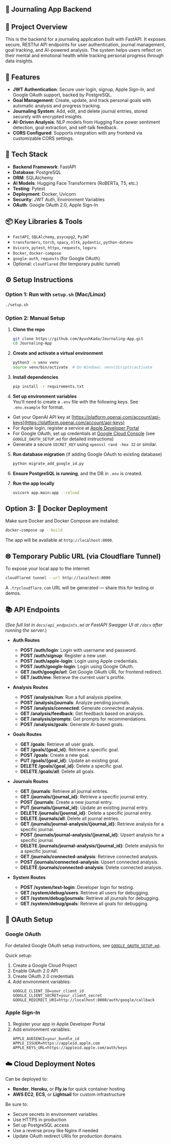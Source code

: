 ## 📓 Journaling App Backend

## 🚀 Project Overview  
This is the backend for a journaling application built with FastAPI. It exposes secure, RESTful API endpoints for user authentication, journal management, goal tracking, and AI-powered analysis. The system helps users reflect on their mental and emotional health while tracking personal progress through data insights.

## 🔑 Features  
- **JWT Authentication**: Secure user login, signup, Apple Sign-In, and Google OAuth support, backed by PostgreSQL.  
- **Goal Management**: Create, update, and track personal goals with automatic analysis and progress tracking.  
- **Journaling System**: Add, edit, and delete journal entries, stored securely with encrypted insights.  
- **AI-Driven Analysis**: NLP models from Hugging Face power sentiment detection, goal extraction, and self-talk feedback.  
- **CORS Configured**: Supports integration with any frontend via customizable CORS settings.

## 🧰 Tech Stack  
- **Backend Framework**: FastAPI  
- **Database**: PostgreSQL  
- **ORM**: SQLAlchemy  
- **AI Models**: Hugging Face Transformers (RoBERTa, T5, etc.)  
- **Testing**: Pytest  
- **Deployment**: Docker, Uvicorn  
- **Security**: JWT Auth, Environment Variables
- **OAuth**: Google OAuth 2.0, Apple Sign-In

## 📦 Key Libraries & Tools  
- `FastAPI`, `SQLAlchemy`, `psycopg2`, `PyJWT`  
- `transformers`, `torch`, `spacy`, `nltk`, `pydantic`, `python-dotenv`  
- `Uvicorn`, `pytest`, `httpx`, `requests`, `loguru`  
- `Docker`, `docker-compose`  
- `google-auth`, `requests` (for Google OAuth)
- Optional: `cloudflared` (for temporary public tunnel)

## ⚙️ Setup Instructions

### Option 1: Run with `setup.sh` (Mac/Linux)
```bash
./setup.sh
```

### Option 2: Manual Setup
1. **Clone the repo**  
   ```bash
   git clone https://github.com/AyushKada/Journaling-App.git
   cd Journaling-App
   ```

2. **Create and activate a virtual environment**  
   ```bash
   python3 -m venv venv  
   source venv/bin/activate  # On Windows: venv\Scripts\activate
   ```

3. **Install dependencies**  
   ```bash
   pip install -r requirements.txt
   ```

4. **Set up environment variables**  
  You'll need to create a `.env` file with the following keys. See `.env.example` for format.

- Get your OpenAI API key at [https://platform.openai.com/account/api-keys](https://platform.openai.com/account/api-keys)
- For Apple login, register a service at [Apple Developer Portal](https://developer.apple.com/account/resources/identifiers/)
- For Google OAuth, set up credentials at [Google Cloud Console](https://console.cloud.google.com/) (see `GOOGLE_OAUTH_SETUP.md` for detailed instructions)
- Generate a secure `SECRET_KEY` using `openssl rand -hex 32` or similar.

5. **Run database migration** (if adding Google OAuth to existing database)
   ```bash
   python migrate_add_google_id.py
   ```

6. **Ensure PostgreSQL is running**, and the DB in `.env` is created.

7. **Run the app locally**  
   ```bash
   uvicorn app.main:app --reload
   ```

## Option 3: 🐳 Docker Deployment  
Make sure Docker and Docker Compose are installed:

```bash
docker-compose up --build
```

The app will be available at `http://localhost:8000`.

## 🌐 Temporary Public URL (via Cloudflare Tunnel)  
To expose your local app to the internet:

```bash
cloudflared tunnel --url http://localhost:8000
```

A `.trycloudflare.com` URL will be generated — share this for testing or demos.

## 📚 API Endpoints  
(*See full list in `docs/api_endpoints.md` or FastAPI Swagger UI at `/docs` after running the server.*)

- **Auth Routes**
  - **POST /auth/login**: Login with username and password.
  - **POST /auth/signup**: Register a new user.
  - **POST /auth/apple-login**: Login using Apple credentials.
  - **POST /auth/google-login**: Login using Google OAuth.
  - **GET /auth/google/url**: Get Google OAuth URL for frontend redirect.
  - **GET /auth/me**: Retrieve the current user's profile.

- **Analysis Routes**
  - **POST /analysis/run**: Run a full analysis pipeline.
  - **POST /analysis/journals**: Analyze pending journals.
  - **POST /analysis/connected**: Generate connected analysis.
  - **GET /analysis/feedback**: Get feedback based on analysis.
  - **GET /analysis/prompts**: Get prompts for recommendations.
  - **POST /analysis/goals**: Generate AI-based goals.

- **Goals Routes**
  - **GET /goals**: Retrieve all user goals.
  - **GET /goals/{goal_id}**: Retrieve a specific goal.
  - **POST /goals**: Create a new goal.
  - **PUT /goals/{goal_id}**: Update an existing goal.
  - **DELETE /goals/{goal_id}**: Delete a specific goal.
  - **DELETE /goals/all**: Delete all goals.

- **Journals Routes**
  - **GET /journals**: Retrieve all journal entries.
  - **GET /journals/{journal_id}**: Retrieve a specific journal entry.
  - **POST /journals**: Create a new journal entry.
  - **PUT /journals/{journal_id}**: Update an existing journal entry.
  - **DELETE /journals/{journal_id}**: Delete a specific journal entry.
  - **DELETE /journals/all**: Delete all journal entries.
  - **GET /journals/journal-analysis/{journal_id}**: Retrieve analysis for a specific journal.
  - **POST /journals/journal-analysis/{journal_id}**: Upsert analysis for a specific journal.
  - **DELETE /journals/journal-analysis/{journal_id}**: Delete analysis for a specific journal.
  - **GET /journals/connected-analysis**: Retrieve connected analysis.
  - **POST /journals/connected-analysis**: Upsert connected analysis.
  - **DELETE /journals/connected-analysis**: Delete connected analysis.

- **System Routes**
  - **POST /system/test-login**: Developer login for testing.
  - **GET /system/debug/users**: Retrieve all users for debugging.
  - **GET /system/debug/journals**: Retrieve all journals for debugging.
  - **GET /system/debug/goals**: Retrieve all goals for debugging.

## 🔐 OAuth Setup

### Google OAuth
For detailed Google OAuth setup instructions, see [`GOOGLE_OAUTH_SETUP.md`](GOOGLE_OAUTH_SETUP.md).

Quick setup:
1. Create a Google Cloud Project
2. Enable OAuth 2.0 API
3. Create OAuth 2.0 credentials
4. Add environment variables:
   ```env
   GOOGLE_CLIENT_ID=your_client_id
   GOOGLE_CLIENT_SECRET=your_client_secret
   GOOGLE_REDIRECT_URI=http://localhost:8000/auth/google/callback
   ```

### Apple Sign-In
1. Register your app in Apple Developer Portal
2. Add environment variables:
   ```env
   APPLE_AUDIENCE=your_bundle_id
   APPLE_ISSUER=https://appleid.apple.com
   APPLE_KEYS_URL=https://appleid.apple.com/auth/keys
   ```

## ☁️ Cloud Deployment Notes  
Can be deployed to:
- **Render**, **Heroku**, or **Fly.io** for quick container hosting  
- **AWS EC2**, **ECS**, or **Lightsail** for custom infrastructure

Be sure to:
- Secure secrets in environment variables
- Use HTTPS in production
- Set up PostgreSQL access
- Use a reverse proxy like Nginx if needed
- Update OAuth redirect URIs for production domains
